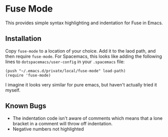 # Fuse Mode
This provides simple syntax highlighting and indentation for Fuse in Emacs.

## Installation
Copy `fuse-mode` to a location of your choice. Add it to the laod path, and then require `fuse-mode`. 
For Spacemacs, this looks like adding the following lines to `dotspacemacs/user-config` in your `.spacemacs` file:
```elisp
(push "~/.emacs.d/private/local/fuse-mode" load-path)
(require 'fuse-mode)
```
I imagine it looks very similar for pure emacs, but haven't actually tried it myself.

## Known Bugs
 - The indentation code isn't aware of comments which means that a lone bracket in a comment will throw off indentation.
 - Negative numbers not highlighted
